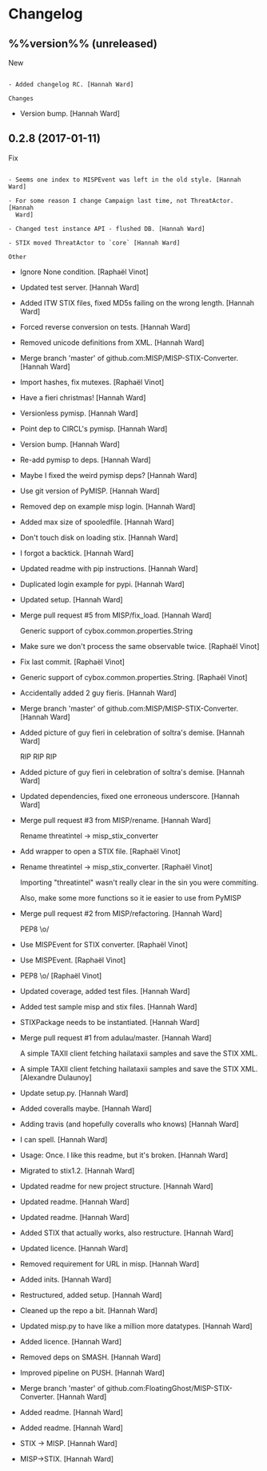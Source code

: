 Changelog
=========

%%version%% (unreleased)
------------------------

New
~~~

- Added changelog RC. [Hannah Ward]

Changes
~~~~~~~

- Version bump. [Hannah Ward]

0.2.8 (2017-01-11)
------------------

Fix
~~~

- Seems one index to MISPEvent was left in the old style. [Hannah Ward]

- For some reason I change Campaign last time, not ThreatActor. [Hannah
  Ward]

- Changed test instance API - flushed DB. [Hannah Ward]

- STIX moved ThreatActor to `core` [Hannah Ward]

Other
~~~~~

- Ignore None condition. [Raphaël Vinot]

- Updated test server. [Hannah Ward]

- Added ITW STIX files, fixed MD5s failing on the wrong length. [Hannah
  Ward]

- Forced reverse conversion on tests. [Hannah Ward]

- Removed unicode definitions from XML. [Hannah Ward]

- Merge branch 'master' of github.com:MISP/MISP-STIX-Converter. [Hannah
  Ward]

- Import hashes, fix mutexes. [Raphaël Vinot]

- Have a fieri christmas! [Hannah Ward]

- Versionless pymisp. [Hannah Ward]

- Point dep to CIRCL's pymisp. [Hannah Ward]

- Version bump. [Hannah Ward]

- Re-add pymisp to deps. [Hannah Ward]

- Maybe I fixed the weird pymisp deps? [Hannah Ward]

- Use git version of PyMISP. [Hannah Ward]

- Removed dep on example misp login. [Hannah Ward]

- Added max size of spooledfile. [Hannah Ward]

- Don't touch disk on loading stix. [Hannah Ward]

- I forgot a backtick. [Hannah Ward]

- Updated readme with pip instructions. [Hannah Ward]

- Duplicated login example for pypi. [Hannah Ward]

- Updated setup. [Hannah Ward]

- Merge pull request #5 from MISP/fix_load. [Hannah Ward]

  Generic support of cybox.common.properties.String

- Make sure we don't process the same observable twice. [Raphaël Vinot]

- Fix last commit. [Raphaël Vinot]

- Generic support of cybox.common.properties.String. [Raphaël Vinot]

- Accidentally added 2 guy fieris. [Hannah Ward]

- Merge branch 'master' of github.com:MISP/MISP-STIX-Converter. [Hannah
  Ward]

- Added picture of guy fieri in celebration of soltra's demise. [Hannah
  Ward]

  RIP RIP RIP

- Added picture of guy fieri in celebration of soltra's demise. [Hannah
  Ward]

- Updated dependencies, fixed one erroneous underscore. [Hannah Ward]

- Merge pull request #3 from MISP/rename. [Hannah Ward]

  Rename threatintel -> misp_stix_converter

- Add wrapper to open a STIX file. [Raphaël Vinot]

- Rename threatintel -> misp_stix_converter. [Raphaël Vinot]

  Importing "threatintel" wasn't really clear in the sin you were
  commiting.

  Also, make some more functions so it ie easier to use from PyMISP

- Merge pull request #2 from MISP/refactoring. [Hannah Ward]

  PEP8 \o/

- Use MISPEvent for STIX converter. [Raphaël Vinot]

- Use MISPEvent. [Raphaël Vinot]

- PEP8 \o/ [Raphaël Vinot]

- Updated coverage, added test files. [Hannah Ward]

- Added test sample misp and stix files. [Hannah Ward]

- STIXPackage needs to be instantiated. [Hannah Ward]

- Merge pull request #1 from adulau/master. [Hannah Ward]

  A simple TAXII client fetching hailataxii samples and save the STIX XML.

- A simple TAXII client fetching hailataxii samples and save the STIX
  XML. [Alexandre Dulaunoy]

- Update setup.py. [Hannah Ward]

- Added coveralls maybe. [Hannah Ward]

- Adding travis (and hopefully coveralls who knows) [Hannah Ward]

- I can spell. [Hannah Ward]

- Usage: Once. I like this readme, but it's broken. [Hannah Ward]

- Migrated to stix1.2. [Hannah Ward]

- Updated readme for new project structure. [Hannah Ward]

- Updated readme. [Hannah Ward]

- Updated readme. [Hannah Ward]

- Added STIX that actually works, also restructure. [Hannah Ward]

- Updated licence. [Hannah Ward]

- Removed requirement for URL in misp. [Hannah Ward]

- Added inits. [Hannah Ward]

- Restructured, added setup. [Hannah Ward]

- Cleaned up the repo a bit. [Hannah Ward]

- Updated misp.py to have like a million more datatypes. [Hannah Ward]

- Added licence. [Hannah Ward]

- Removed deps on SMASH. [Hannah Ward]

- Improved pipeline on PUSH. [Hannah Ward]

- Merge branch 'master' of github.com:FloatingGhost/MISP-STIX-Converter.
  [Hannah Ward]

- Added readme. [Hannah Ward]

- Added readme. [Hannah Ward]

- STIX -> MISP. [Hannah Ward]

- MISP->STIX. [Hannah Ward]



